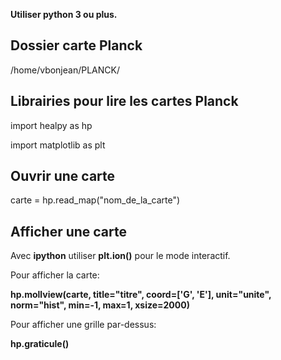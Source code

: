 **Utiliser python 3 ou plus.**

## Dossier carte Planck
/home/vbonjean/PLANCK/

## Librairies pour lire les cartes Planck
import healpy as hp

import matplotlib as plt

## Ouvrir une carte
carte = hp.read_map("nom_de_la_carte")

## Afficher une carte
Avec **ipython** utiliser **plt.ion()** pour le mode interactif.

Pour afficher la carte:

**hp.mollview(carte, title="titre", coord=['G', 'E'], unit="unite", norm="hist", min=-1, max=1, xsize=2000)**

Pour afficher une grille par-dessus:

**hp.graticule()**
